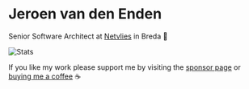 # Jeroen van den Enden

Senior Software Architect at [Netvlies](https://www.netvlies.nl) in Breda :rocket:

![Stats](https://github-readme-stats.vercel.app/api?username=endroid) 

If you like my work please support me by visiting the [sponsor page](https://github.com/sponsors/endroid) or [buying me a coffee](https://www.buymeacoffee.com/endroid) :coffee:

